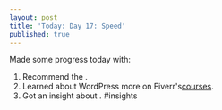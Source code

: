 ```yaml
---
layout: post
title: 'Today: Day 17: Speed'
published: true
---
```


Made some progress today with:
1. Recommend the <a href=""> </a>.
2. Learned  about WordPress more on Fiverr's<a href="">courses</a>.
3. Got an insight about . #insights
